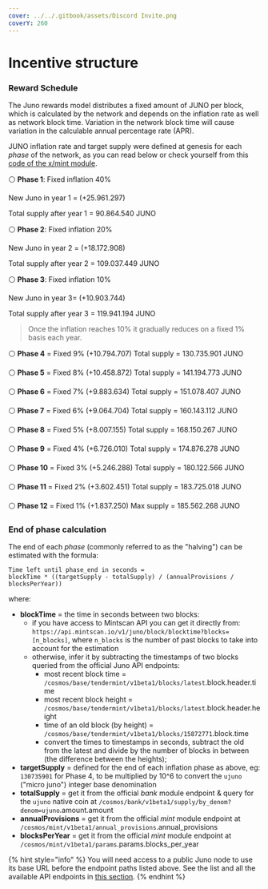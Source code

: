 ```yaml
---
cover: ../../.gitbook/assets/Discord Invite.png
coverY: 260
---
```


# Incentive structure

### Reward Schedule <a href="#8ab1" id="8ab1"></a>

The Juno rewards model distributes a fixed amount of JUNO per block, which is calculated by the network and depends on the inflation rate as well as network block time. Variation in the network block time will cause variation in the calculable annual percentage rate (APR).

JUNO inflation rate and target supply were defined at genesis for each _phase_ of the network, as you can read below or check yourself from this [code of the x/mint module](https://github.com/CosmosContracts/juno/blob/main/x/mint/types/minter.go).

⚪️ **Phase 1**: Fixed inflation 40%

New Juno in year 1 = (+25.961.297)

Total supply after year 1 = 90.864.540 JUNO

⚪️ **Phase 2**: Fixed inflation 20%

New Juno in year 2 = (+18.172.908)

Total supply after year 2 = 109.037.449 JUNO

⚪️ **Phase 3**: Fixed inflation 10%

New Juno in year 3= (+10.903.744)

Total supply after year 3 = 119.941.194 JUNO

> Once the inflation reaches 10% it gradually reduces on a fixed 1% basis each year.

⚪️ **Phase 4** = Fixed 9% (+10.794.707) Total supply = 130.735.901 JUNO

⚪️ **Phase 5** = Fixed 8% (+10.458.872) Total supply = 141.194.773 JUNO

⚪️ **Phase 6** = Fixed 7% (+9.883.634) Total supply = 151.078.407 JUNO

⚪️ **Phase 7** = Fixed 6% (+9.064.704) Total supply = 160.143.112 JUNO

⚪️ **Phase 8** = Fixed 5% (+8.007.155) Total supply = 168.150.267 JUNO

⚪️ **Phase 9** = Fixed 4% (+6.726.010) Total supply = 174.876.278 JUNO

⚪️ **Phase 10** = Fixed 3% (+5.246.288) Total supply = 180.122.566 JUNO

⚪️ **Phase 11** = Fixed 2% (+3.602.451) Total supply = 183.725.018 JUNO

⚪️ **Phase 12** = Fixed 1% (+1.837.250) Max supply = 185.562.268 JUNO


### End of phase calculation

The end of each _phase_ (commonly referred to as the "halving") can be estimated with the formula:

```
Time left until phase_end in seconds =
blockTime * ((targetSupply - totalSupply) / (annualProvisions / blocksPerYear))
```

where:
- **blockTime** =  the time in seconds between two blocks:
    - if you have access to Mintscan API you can get it directly from: `https://api.mintscan.io/v1/juno/block/blocktime?blocks=[n_blocks]`, where `n_blocks` is the number of past blocks to take into account for the estimation
    - otherwise, infer it by subtracting the timestamps of two blocks queried from the official Juno API endpoints: 
        - most recent block time = `/cosmos/base/tendermint/v1beta1/blocks/latest`.block.header.time
        - most recent block height = `/cosmos/base/tendermint/v1beta1/blocks/latest`.block.header.height
        - time of an old block (by height) = `/cosmos/base/tendermint/v1beta1/blocks/15872771`.block.time
        - convert the times to timestamps in seconds, subtract the old from the latest and divide by the number of blocks in between (the difference between the heights);
- **targetSupply** = defined for the end of each inflation phase as above,  eg: `130735901` for Phase 4, to be multiplied by 10^6 to convert the `ujuno` ("micro juno") integer base denomination
- **totalSupply** = get it from the official _bank_ module endpoint & query for the `ujuno` native coin at `/cosmos/bank/v1beta1/supply/by_denom?denom=ujuno`.amount.amount
- **annualProvisions** = get it from the official _mint_ module endpoint at `/cosmos/mint/v1beta1/annual_provisions`.annual_provisions
- **blocksPerYear** = get it from the official _mint_ module endpoint at `/cosmos/mint/v1beta1/params`.params.blocks_per_year

{% hint style="info" %}
You will need access to a public Juno node to use its base URL before the endpoint paths listed above. See the list and all the available API endpoints in [this section](../../developer-guides/api-endpoints/).
{% endhint %}
